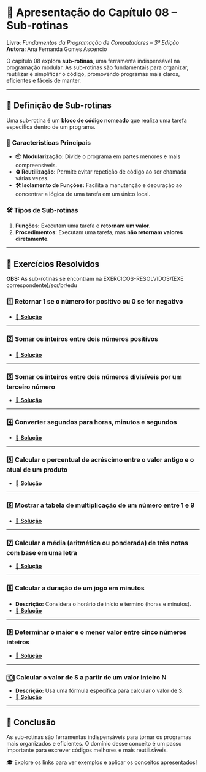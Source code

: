 # 📘 **Apresentação do Capítulo 08 – Sub-rotinas**  
**Livro**: *Fundamentos da Programação de Computadores – 3ª Edição*  
**Autora**: Ana Fernanda Gomes Ascencio  

O capítulo 08 explora **sub-rotinas**, uma ferramenta indispensável na programação modular. As sub-rotinas são fundamentais para organizar, reutilizar e simplificar o código, promovendo programas mais claros, eficientes e fáceis de manter.  

---

## 🧩 **Definição de Sub-rotinas**  
Uma sub-rotina é um **bloco de código nomeado** que realiza uma tarefa específica dentro de um programa.  

### 🔑 **Características Principais**  
- **📦 Modularização:** Divide o programa em partes menores e mais compreensíveis.  
- **♻️ Reutilização:** Permite evitar repetição de código ao ser chamada várias vezes.  
- **🛠️ Isolamento de Funções:** Facilita a manutenção e depuração ao concentrar a lógica de uma tarefa em um único local.  

### 🛠️ **Tipos de Sub-rotinas**  
1. **Funções:** Executam uma tarefa e **retornam um valor**.  
2. **Procedimentos:** Executam uma tarefa, mas **não retornam valores diretamente**.  

---

## 📖 **Exercícios Resolvidos**  
**OBS:** As sub-rotinas se encontram na EXERCICOS-RESOLVIDOS/(EXE correspondente)/scr/br/edu


### 1️⃣ **Retornar 1 se o número for positivo ou 0 se for negativo**  
- [🔗 **Solução**](https://github.com/davidfranca10/CTI-P4-POO-20242-LISTA03/blob/main/CAP08/EXERCICIOS-RESOLVIDOS/EXE01/src/br/edu/principal/Principal.java)  

---

### 2️⃣ **Somar os inteiros entre dois números positivos**  
- [🔗 **Solução**](https://github.com/davidfranca10/CTI-P4-POO-20242-LISTA03/blob/main/CAP08/EXERCICIOS-RESOLVIDOS/EXE02/src/br/edu/principal/Principal.java)  

---

### 3️⃣ **Somar os inteiros entre dois números divisíveis por um terceiro número**  
- [🔗 **Solução**](https://github.com/davidfranca10/CTI-P4-POO-20242-LISTA03/blob/main/CAP08/EXERCICIOS-RESOLVIDOS/EXE03/src/br/edu/principal/Principal.java)  

---

### 4️⃣ **Converter segundos para horas, minutos e segundos**  
- [🔗 **Solução**](https://github.com/davidfranca10/CTI-P4-POO-20242-LISTA03/blob/main/CAP08/EXERCICIOS-RESOLVIDOS/EXE04/src/br/edu/principal/Principal.java)  

---

### 5️⃣ **Calcular o percentual de acréscimo entre o valor antigo e o atual de um produto**  
- [🔗 **Solução**](https://github.com/davidfranca10/CTI-P4-POO-20242-LISTA03/blob/main/CAP08/EXERCICIOS-RESOLVIDOS/EXE05/src/br/edu/principal/Principal.java)  

---

### 6️⃣ **Mostrar a tabela de multiplicação de um número entre 1 e 9**  
- [🔗 **Solução**](https://github.com/davidfranca10/CTI-P4-POO-20242-LISTA03/blob/main/CAP08/EXERCICIOS-RESOLVIDOS/EXE06/src/br/edu/principal/Principal.java)  

---

### 7️⃣ **Calcular a média (aritmética ou ponderada) de três notas com base em uma letra**  
- [🔗 **Solução**](https://github.com/davidfranca10/CTI-P4-POO-20242-LISTA03/blob/main/CAP08/EXERCICIOS-RESOLVIDOS/EXE07/src/br/edu/principal/Principal.java)  

---

### 8️⃣ **Calcular a duração de um jogo em minutos**  
- **Descrição:** Considera o horário de início e término (horas e minutos).  
- [🔗 **Solução**](https://github.com/davidfranca10/CTI-P4-POO-20242-LISTA03/blob/main/CAP08/EXERCICIOS-RESOLVIDOS/EXE08/src/br/edu/principal/Principal.java)  

---

### 9️⃣ **Determinar o maior e o menor valor entre cinco números inteiros**  
- [🔗 **Solução**](https://github.com/davidfranca10/CTI-P4-POO-20242-LISTA03/blob/main/CAP08/EXERCICIOS-RESOLVIDOS/EXE09/src/br/edu/principal/Principal.java)  

---

### 🔟 **Calcular o valor de S a partir de um valor inteiro N**  
- **Descrição:** Usa uma fórmula específica para calcular o valor de S.  
- [🔗 **Solução**](https://github.com/davidfranca10/CTI-P4-POO-20242-LISTA03/blob/main/CAP08/EXERCICIOS-RESOLVIDOS/EXE10/src/br/edu/principal/Principal.java)  

---

## 🚀 **Conclusão**  
As sub-rotinas são ferramentas indispensáveis para tornar os programas mais organizados e eficientes. O domínio desse conceito é um passo importante para escrever códigos melhores e mais reutilizáveis.  

🎓 Explore os links para ver exemplos e aplicar os conceitos apresentados!  
